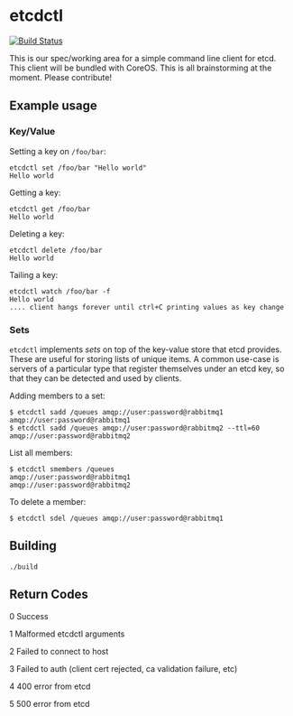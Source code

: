 etcdctl
========

[![Build Status](https://travis-ci.org/coreos/etcdctl.png)](https://travis-ci.org/coreos/etcdctl)

This is our spec/working area for a simple command line client for etcd. This client will be bundled with CoreOS. This is all brainstorming at the moment. Please contribute!

## Example usage

### Key/Value

Setting a key on `/foo/bar`:

```
etcdctl set /foo/bar "Hello world"
Hello world
```

Getting a key:

```
etcdctl get /foo/bar
Hello world
```

Deleting a key:

```
etcdctl delete /foo/bar
Hello world
```

Tailing a key:

```
etcdctl watch /foo/bar -f
Hello world
.... client hangs forever until ctrl+C printing values as key change
```

### Sets

`etcdctl` implements _sets_ on top of the key-value store that etcd
provides. These are useful for storing lists of unique items. A common
use-case is servers of a particular type that register themselves under
an etcd key, so that they can be detected and used by clients.

Adding members to a set:

    $ etcdctl sadd /queues amqp://user:password@rabbitmq1
    amqp://user:password@rabbitmq1
    $ etcdctl sadd /queues amqp://user:password@rabbitmq2 --ttl=60
    amqp://user:password@rabbitmq2
    
List all members:

    $ etcdctl smembers /queues
    amqp://user:password@rabbitmq1
    amqp://user:password@rabbitmq2
   
To delete a member:

    $ etcdctl sdel /queues amqp://user:password@rabbitmq1

## Building

    ./build

## Return Codes

0	Success

1	Malformed etcdctl arguments

2	Failed to connect to host

3	Failed to auth (client cert rejected, ca validation failure, etc)

4	400 error from etcd

5	500 error from etcd
